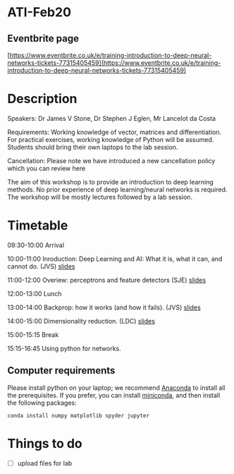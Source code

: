 # ATI-Feb20


## Eventbrite page

[https://www.eventbrite.co.uk/e/training-introduction-to-deep-neural-networks-tickets-77315405459](https://www.eventbrite.co.uk/e/training-introduction-to-deep-neural-networks-tickets-77315405459)

# Description
Speakers: Dr James V Stone, Dr Stephen J Eglen, Mr Lancelot da Costa

Requirements: Working knowledge of vector, matrices and differentiation. For practical exercises, working knowledge of Python will be assumed. Students should bring their own laptops to the lab session.

Cancellation: Please note we have introduced a new cancellation policy which you can review here

The aim of this workshop is to provide an introduction to deep
learning methods. No prior experience of deep learning/neural networks
is required. The workshop will be mostly lectures followed by a lab
session.

# Timetable


09:30-10:00 Arrival

10:00-11:00 Inroduction: Deep Learning and AI: What it is, what it
can, and cannot do. (JVS) [slides](JVS_turingInstLec1_2020_v8.pdf)

11:00-12:00 Overiew: perceptrons and feature detectors (SJE) [slides](sje-perceptron.pdf)

12:00-13:00 Lunch

13:00-14:00 Backprop: how it works (and how it fails). (JVS) [slides](JVS_turingInstLec2_2019_v4.pdf)

14:00-15:00 Dimensionality reduction. (LDC) [slides](ATI-Presentation.pdf)

15:00-15:15 Break

15:15-16:45 Using python for networks.


## Computer requirements

Please install python on your laptop; we recommend
[Anaconda](https://docs.anaconda.com/anaconda/install/) to install all
the prerequisites.  If you prefer, you can install
[miniconda](https://docs.conda.io/en/latest/miniconda.html), and then
install the following packages:

```
conda install numpy matplotlib spyder jupyter
```

# Things to do 

- [ ] upload files for lab
